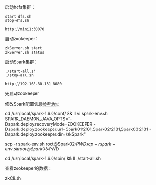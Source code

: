 
启动hdfs集群：

	start-dfs.sh
	stop-dfs.sh
	
	http://mini1:50070

启动zookeeper：

	zkServer.sh start
	zkServer.sh status

启动Spark集群：

	./start-all.sh
	./stop-all.sh
	
	http://192.168.80.131:8080


先启动zookeeper

修改Spark配置信息[参考地址](http://spark.apache.org/docs/1.6.2/spark-standalone.html#high-availability)

cd /usr/local/spark-1.6.0/conf/ && ll
vi spark-env.sh
SPARK_DAEMON_JAVA_OPTS="-Dspark.deploy.recoveryMode=ZOOKEEPER -Dspark.deploy.zookeeper.url=Spark01:2181,Spark02:2181,Spark03:2181 -Dspark.deploy.zookeeper.dir=/zkSpark"

scp -r spark-env.sh root@Spark02:$PWD
scp -r spark-env.sh root@Spark03:$PWD

cd /usr/local/spark-1.6.0/sbin/ && ll
./start-all.sh

查看zookeeper的数据：

zkCli.sh





